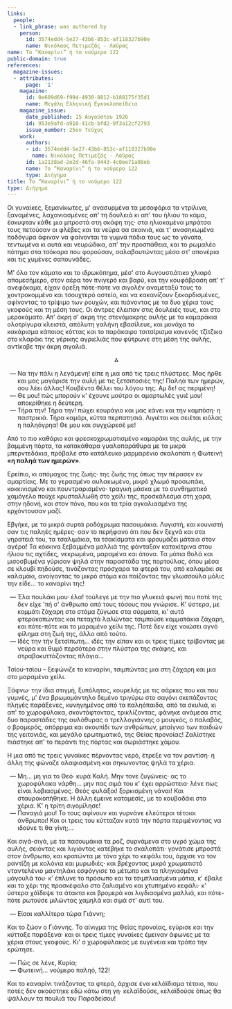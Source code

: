 ```yaml
---
links:
  people:
  - link_phrase: was authored by
    person:
      id: 3574edd4-5e27-43b6-853c-af118327b90e
      name: Νικόλαος Πετιμεζάς - Λαύρας
name: Το “Καναρίνι” ή το νούμερο 122
public-domain: true
references:
  magazine-issues:
  - attributes:
      page: '1'
    magazine:
      id: 0e609d69-f994-4930-8812-b188175f35d1
      name: Μεγάλη Ελληνική Εγκυκλοπαίδεια
    magazine_issue:
      date_published: 15 Αυγούστου 1926
      id: 953e9afd-a910-41cb-bfd2-9f3a12cf2793
      issue_number: 25ον Τεύχος
    work:
      authors:
      - id: 3574edd4-5e27-43b6-853c-af118327b90e
        name: Νικόλαος Πετιμεζάς - Λαύρας
      id: 1a2138ad-2e2d-46fa-9443-4c0ee71a08eb
      name: Το “Καναρίνι” ή το νούμερο 122
      type: Διήγημα
title: Το “Καναρίνι” ή το νούμερο 122
type: Διήγημα
---
```


<main class="content" itemprop="text">
<p>Οι γυναίκες, ξεμανίκωτες, μ' ανασυρμένα τα μεσοφόρια τα ντρίλινα, ξαναμένες, λαχανιασμένες απ' τη δουλειά κι απ' του
ήλιου το κάμα, έσκυφταν κάθε μια μπροστά στη σκάφη της· στα ηλιοκαμένα μπράτσα τους πετούσαν οι φλέβες και τα νεύρα σα
σκοινιά, και τ' ανασηκωμένα ποδόγυρα άφιναν να φαίνονται τα γυμνά πόδια τους ως το γόνατο, τεντωμένα κι αυτά και
νευρώδικα, απ' την προσπάθεια, και το ρωμαλέο πάτημα στα τσόκαρα που φορούσαν, σαλαβουτώντας μέσα στ' απονέρια και τις
χυμένες σαπουνάδες.</p>

<p>Μ' όλο τον κάματο και το ιδρωκόπημα, μέσ' στο Αυγουστιάτικο χλιαρό απομεσήμερο, στον αέρα τον πνιγερό και βαρύ, και την
κουφόβραση απ' τ' ανεφόκαμα, είχαν όρεξη πότε-πότε να σιγολέν αναμεταξύ τους το χοντροκομμένο και τσουχτερό αστείο, και
να κακανίζουν ξεκαρδισμένες, αφίνοντας το τρίψιμο των ρουχών, και πιάνοντας με τα δυο χέρια τους γκοφούς και τη μέση
τους. Οι άντρες έλειπαν στις δουλειές τους, και στο μεροκάματο. Απ' άκρη σ' άκρη της στενόμακρης αυλής με τα καμαράκια
ολοτρίγυρα κλειστά, απόλυτη γαλήνη εβασίλευε, και μονάχα το κακάρισμα κάποιας κόττας και το παράκαιρο τσιτσίρισμα
κανενός τζίτζικα στο κλαράκι της γέρικης αγριελιάς που φύτρωνε στη μέση της αυλής, αντίκοβε την άκρη σιγαλιά.</p>

<div style="text-align: center; margin-bottom: 1em">⁂</div>

<ol style="list-style-type: '&mdash; '">
  <li>
    Να την πάλι η λεγάμενη! είπε η μια από τις τρεις πλύστρες. Μας ήρθε και μας μαγάρισε την αυλή με τις ξετσιποσιές
    της! Παληά των ημερών, σου λέει άλλος! Κουβέντα θέλει του λόγου της. Αμ δε! ας περιμένη!
  </li>
  <li>Θε μου! πώς μπορούν κ' έχουνε μούτρα οι αμαρτωλές γυιέ μου! αποκρίθηκε η δεύτερη.</li>
  <li>
    Τήρα την! Τήρα την! πώχει κουράγιο και μας κάνει και την καμπόση· η παστρικιά. Τήρα καμάρι, κύττα περπατησιά.
    Λιγιέται και σειέται κιόλας η παληόγρηα! Θε μου και συγχώρεσέ με!
  </li>
</ol>

<p>Από το πιο καθάριο και φρεσκοχρωματισμένο καμαράκι της αυλής, με την βαμμένη πόρτα, τα κατακάθαρα γυαλοπαράθυρα με τα
μικρά μπερντεδάκια, πρόβαλε στο κατάλευκο μαρμαρένιο σκαλοπάτι η Φωτεινή <b>«η παληά των ημερών»</b>.</p>

<p>Ερείπιο, κι απόμαχος της ζωής· της ζωής της όπως την πέρασεν εν αμαρτίαις. Με το γερασμένο αυλακωμένο, μικρό χλωμό
προσωπάκι, κοκκινισμένο και πουντραρισμένο· τραγική μάσκα με το συνθηματικό χαμόγελο πούχε κρυσταλλωθή στο χείλι της,
προσκάλεσμα στη χαρά, στην ηδονή, και στον πόνο, που και τα τρία αγκαλιασμένα της ερχόντουσαν μαζί.</p>

<p>Εβγήκε, με τα μικρά συρτά ροδόχρωμα πασουμάκια. Λυγιστή, και κουνιστή σαν τις παληές ημέρες· σαν το περήφανο άτι που δεν
ξεχνά και στα γηρατειά του, τα τσαλιμάκια, τα τσακίσματα και φρουμάζει μάταια στον αγέρα! Τα κόκκινα ξεβαμμένα μαλλιά
της φάνταξαν κατακίτρινα στου ήλιου τις αχτίδες, νεκρωμένα, μαραμένα και άτονα. Τα μάτια θολά και μισοσβυμένα γύρισαν
ψηλά στην παραστάδα της πορτούλας, όπου μέσα σε κλουβί πηδούσε, τινάζοντας πρόσχαρα τα φτερά του, από καλαμάκι σε
καλαμάκι, ανοίγοντας το μικρό στόμα και παίζοντας την γλωσσούλα μόλις την είδε... το καναρίνι της!</p>

<ol style="list-style-type: '&mdash; '">
  <li>
    Έλα πουλάκι μου· έλα! τούλεγε με την πιο γλυκειά φωνή που ποτέ της δεν είχε 'πή σ' άνθρωπο από τους τόσους που
    γνώρισε. Κ' ύστερα, με κομμάτι ζάχαρη στο στόμα ζύγωσε στα σύρματα, κι' αυτό φτεροκοπώντας και πεταχτά λαλώντας
    τσιμπούσε κομματάκια ζάχαρη, και πότε-πότε και το μαραμένο χείλι της. Ποτέ δεν είχε νοιώσει αγνό φίλημα στη ζωή της,
    άλλο από τούτο.
  </li>
  <li>
    Ιδές την τήν ξετσίπωτη... ιδές την είπαν και οι τρεις τίμιες τρίβοντας με νεύρα και θυμό περσότερο στην πλύστρα της
    σκάφης, και στραβοκυττάζοντας πλάγια...
  </li>
</ol>

<p>Τσίου-τσίου &ndash; ξεφώνιζε το καναρίνι, τσιμπώντας μια στη ζάχαρη και μια στο μαραμένο χείλι.</p>

<p>Ξάφνω· την ίδια στιγμή, ξυπόλητος, κουρελής με τις σάρκες που και που γυμνές, μ' ένα βρωμομάντηλο δεμένο τριγύρω στο
σαγόνι σκεπάζοντας πληγές παράξενες, κυνηγημένος από τα παληόπαιδα, από τα σκυλιά, κι απ' το χωροφύλακα, σκοντάφτοντας,
τρικλίζοντας, φάνηκε ανάμεσα στις δυο παραστάδες της αυλόθυρας ο τρελλογιάννης ο μουγκός, ο παλαβός, ο βρομερός,
απόρριμα και σκουπίδι των ανθρώπων, μπαίγνιο των παιδιών της γειτονιάς, και μεγάλο ερωτηματικό, της Θείας προνοίας!
Ζαλίστηκε πιάστηκε απ' το περάντι της πόρτας και σωριάστηκε χάμου.</p>

<p>Η μια από τις τρεις γυναίκες πέρνοντας νερό, έτρεξε να τον ραντίση· η άλλη της φώναζε αλαφιασμένη και σηκωνοντας ψηλά τα
χέρια.</p>

<ol style="list-style-type: '&mdash; '">
  <li>
    Μη... μη για το Θεό· κυρά Καλή. Μην τονε ζυγώνεις· ας το χωροφύλακα νάρθη... μην πας σιμά του κ' έχει αρρώστεια·
    λένε πως είναι λοβιασμένος. Θεός φυλάξοι! ξορκισμένη νάναι! Και σταυροκοπήθηκε. Η άλλη έμεινε καταμεσίς, με το
    κουβαδάκι στα χέρια. Κ' η τρίτη σιγομίλησε!
  </li>
  <li>
    Παναγιά μου! Το τους αφίνουν και γυρνάνε ελεύτεροι τέτοιοι άνθρωποι! Και οι τρεις του κύτταζαν κατά την πόρτα
    περιμένοντας να ιδούνε τι θα γίνη;...
  </li>
</ol>

<p>Και σιγά-σιγά, με τα πασουμάκια τα ροζ, συρνάμενα στο υγρό χώμα της αυλής, σειόντας και λιγιόντας κατέβηκε το σκαλοπάτι·
γονάτισε μπροστά στον άνθρωπο, και κρατώντα με τόνα χέρι το κεφάλι του, άρχισε να τον ραντίζη με κολόνια και μυρωδιές·
και βρέχοντας μικρό χρωματιστό νταντελένιο μαντηλάκι εσφόγγισε το μέτωπο και τα πληγιασμένα μάγουλά του· κ' έπλυνε το
πρόσωπο και τα τσιμπλιασμένα μάτια, κ' έβαλε και το χέρι της προσκέφαλο στο ζαλισμένο και χτυπημένο κεφάλι· κ' ύστερα
χάϊδεψε τα άτακτα και βρομερά και λιγδιασμένα μαλλιά, και πότε-πότε ρωτούσε μιλώντας χαμηλά και σιμά στ' αυτί του.</p>

<ol style="list-style-type: '&mdash; '">
  <li>Είσαι καλλίτερα τώρα Γιάννη;</li>
</ol>

<p>Και το ζώον ο Γιάννης. Το αίνιγμα της Θείας προνοίας, εγύρισε και την κύτταξε παράξενα· και οι τρεις τίμιες γυναίκες
έμειναν άφωνες με τα χέρια στους γκοφούς. Κι' ο χωροφύλακας με ευγένεια και τρόπο την ερώτησε.</p>

<ol style="list-style-type: '&mdash; '">
  <li>Πώς σε λένε, Κυρία;</li>
  <li>Φωτεινή... νούμερο παληό, 122!</li>
</ol>

<p>Και το καναρίνι τινάζοντας τα φτερά, άρχισε ένα κελάϊδισμα τέτοιο, που ποτές δεν ακούστηκε εδώ κάτω στη γη· κελαϊδούσε,
κελαϊδούσε όπως θα ψάλλουν τα πουλιά του Παραδείσου!</p>
</main>
